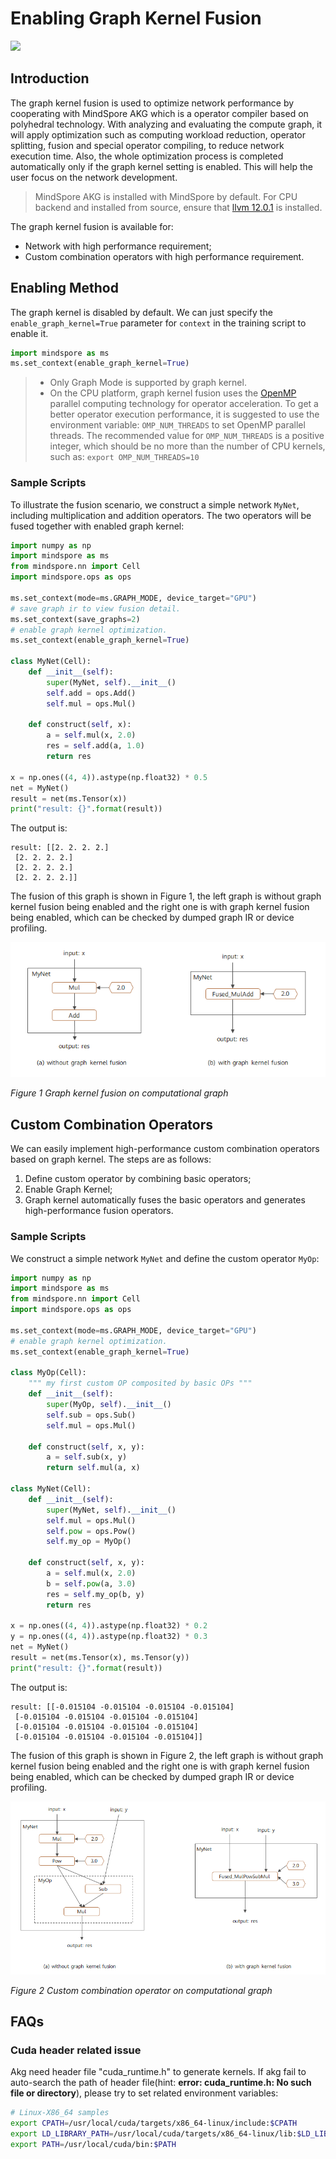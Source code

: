 # Enabling Graph Kernel Fusion

<a href="https://gitee.com/mindspore/docs/blob/r2.0/tutorials/experts/source_en/debug/graph_fusion_engine.md" target="_blank"><img src="https://mindspore-website.obs.cn-north-4.myhuaweicloud.com/website-images/r2.0/resource/_static/logo_source_en.png"></a>

## Introduction

The graph kernel fusion is used to optimize network performance by cooperating with MindSpore AKG which is a operator compiler based on polyhedral technology. With analyzing and evaluating the compute graph, it will apply optimization such as computing workload reduction, operator splitting, fusion and special operator compiling, to reduce network execution time. Also, the whole optimization process is completed automatically only if the graph kernel setting is enabled. This will help the user focus on the network development.

> MindSpore AKG is installed with MindSpore by default. For CPU backend and installed from source, ensure that [llvm 12.0.1](https://github.com/llvm/llvm-project/archive/refs/tags/llvmorg-12.0.1.tar.gz) is installed.

The graph kernel fusion is available for:

- Network with high performance requirement;
- Custom combination operators with high performance requirement.

## Enabling Method

The graph kernel is disabled by default. We can just specify the `enable_graph_kernel=True` parameter for `context` in the training script to enable it.

```python
import mindspore as ms
ms.set_context(enable_graph_kernel=True)
```

> - Only Graph Mode is supported by graph kernel.
> - On the CPU platform, graph kernel fusion uses the [OpenMP](https://www.openmp.org/) parallel computing technology for operator acceleration. To get a better operator execution performance, it is suggested to use the environment variable: `OMP_NUM_THREADS` to set OpenMP parallel threads. The recommended value for `OMP_NUM_THREADS` is a positive integer, which should be no more than the number of CPU kernels, such as: `export OMP_NUM_THREADS=10`

### Sample Scripts

To illustrate the fusion scenario, we construct a simple network `MyNet`, including multiplication and addition operators. The two operators will be fused together with enabled graph kernel:

```python
import numpy as np
import mindspore as ms
from mindspore.nn import Cell
import mindspore.ops as ops

ms.set_context(mode=ms.GRAPH_MODE, device_target="GPU")
# save graph ir to view fusion detail.
ms.set_context(save_graphs=2)
# enable graph kernel optimization.
ms.set_context(enable_graph_kernel=True)

class MyNet(Cell):
    def __init__(self):
        super(MyNet, self).__init__()
        self.add = ops.Add()
        self.mul = ops.Mul()

    def construct(self, x):
        a = self.mul(x, 2.0)
        res = self.add(a, 1.0)
        return res

x = np.ones((4, 4)).astype(np.float32) * 0.5
net = MyNet()
result = net(ms.Tensor(x))
print("result: {}".format(result))
```

The output is:

```text
result: [[2. 2. 2. 2.]
 [2. 2. 2. 2.]
 [2. 2. 2. 2.]
 [2. 2. 2. 2.]]
```

The fusion of this graph is shown in Figure 1, the left graph is without graph kernel fusion being enabled and the right one is with graph kernel fusion being enabled, which can be checked by dumped graph IR or device profiling.

![fuse basic example](images/graph_kernel_example_fuse_basic.png)

*Figure 1 Graph kernel fusion on computational graph*

## Custom Combination Operators

We can easily implement high-performance custom combination operators based on graph kernel. The steps are as follows:

1. Define custom operator by combining basic operators;
2. Enable Graph Kernel;
3. Graph kernel automatically fuses the basic operators and generates high-performance fusion operators.

### Sample Scripts

We construct a simple network `MyNet` and define the custom operator `MyOp`:

```python
import numpy as np
import mindspore as ms
from mindspore.nn import Cell
import mindspore.ops as ops

ms.set_context(mode=ms.GRAPH_MODE, device_target="GPU")
# enable graph kernel optimization.
ms.set_context(enable_graph_kernel=True)

class MyOp(Cell):
    """ my first custom OP composited by basic OPs """
    def __init__(self):
        super(MyOp, self).__init__()
        self.sub = ops.Sub()
        self.mul = ops.Mul()

    def construct(self, x, y):
        a = self.sub(x, y)
        return self.mul(a, x)

class MyNet(Cell):
    def __init__(self):
        super(MyNet, self).__init__()
        self.mul = ops.Mul()
        self.pow = ops.Pow()
        self.my_op = MyOp()

    def construct(self, x, y):
        a = self.mul(x, 2.0)
        b = self.pow(a, 3.0)
        res = self.my_op(b, y)
        return res

x = np.ones((4, 4)).astype(np.float32) * 0.2
y = np.ones((4, 4)).astype(np.float32) * 0.3
net = MyNet()
result = net(ms.Tensor(x), ms.Tensor(y))
print("result: {}".format(result))
```

The output is:

```text
result: [[-0.015104 -0.015104 -0.015104 -0.015104]
 [-0.015104 -0.015104 -0.015104 -0.015104]
 [-0.015104 -0.015104 -0.015104 -0.015104]
 [-0.015104 -0.015104 -0.015104 -0.015104]]
```

The fusion of this graph is shown in Figure 2, the left graph is without graph kernel fusion being enabled and the right one is with graph kernel fusion being enabled, which can be checked by dumped graph IR or device profiling.

![cusom op example](images/graph_kernel_example_custom_op.png)

*Figure 2 Custom combination operator on computational graph*

## FAQs

### Cuda header related issue

Akg need header file "cuda_runtime.h" to generate kernels. If akg fail to auto-search the path of header file(hint: **error: cuda_runtime.h: No such file or directory**), please try to set related environment variables:

```bash
# Linux-X86_64 samples
export CPATH=/usr/local/cuda/targets/x86_64-linux/include:$CPATH
export LD_LIBRARY_PATH=/usr/local/cuda/targets/x86_64-linux/lib:$LD_LIBRARY_PATH
export PATH=/usr/local/cuda/bin:$PATH
```
